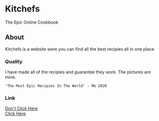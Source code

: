 # Kitchefs
The Epic Online Cookbook
## About
Kitchefs is a website were you can find all the best recipies all in one place
### Quality
I have made all of the recipies and guarantee they work. The pictures are mine.
```
'The Most Epic Recipies In The World' - Me 2020
```
### Link
[Don't Click Here](https://kitchefs.github.io/Why?.html) 
</br>
[Click Here](https://kitchefs.github.io/index.html)
